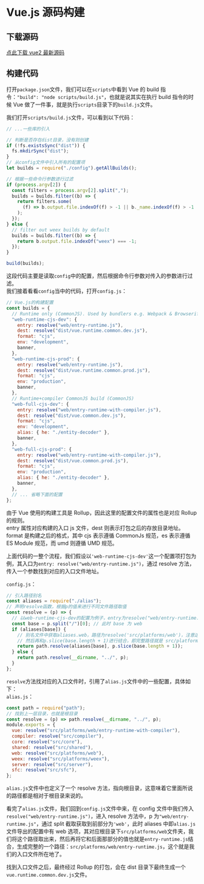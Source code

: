# Vue.js 源码构建

## 下载源码

[点此下载 vue2 最新源码](https://github.com/vuejs/vue.git)

## 构建代码

打开`package.json`文件，我们可以在`scripts`中看到 Vue 的 build 指令：`"build": "node scripts/build.js"`，也就是说其实在执行 build 指令的时候 Vue 做了一件事，就是执行`scripts`目录下的`build.js`文件。

我们打开`scripts/build.js`文件，可以看到以下代码：

```javascript
// ...一些库的引入

// 判断是否存在dist目录，没有则创建
if (!fs.existsSync("dist")) {
  fs.mkdirSync("dist");
}
// 从config文件中引入所有的配置项
let builds = require("./config").getAllBuilds();

// 根据一些命令行参数进行过滤
if (process.argv[2]) {
  const filters = process.argv[2].split(",");
  builds = builds.filter((b) => {
    return filters.some(
      (f) => b.output.file.indexOf(f) > -1 || b._name.indexOf(f) > -1
    );
  });
} else {
  // filter out weex builds by default
  builds = builds.filter((b) => {
    return b.output.file.indexOf("weex") === -1;
  });
}

build(builds);
```

这段代码主要是读取`config`中的配置，然后根据命令行参数对传入的参数进行过滤。  
我们接着看看`config`当中的代码，打开`config.js`：

```javascript
// Vue.js的构建配置
const builds = {
  // Runtime only (CommonJS). Used by bundlers e.g. Webpack & Browserify
  "web-runtime-cjs-dev": {
    entry: resolve("web/entry-runtime.js"),
    dest: resolve("dist/vue.runtime.common.dev.js"),
    format: "cjs",
    env: "development",
    banner,
  },
  "web-runtime-cjs-prod": {
    entry: resolve("web/entry-runtime.js"),
    dest: resolve("dist/vue.runtime.common.prod.js"),
    format: "cjs",
    env: "production",
    banner,
  },
  // Runtime+compiler CommonJS build (CommonJS)
  "web-full-cjs-dev": {
    entry: resolve("web/entry-runtime-with-compiler.js"),
    dest: resolve("dist/vue.common.dev.js"),
    format: "cjs",
    env: "development",
    alias: { he: "./entity-decoder" },
    banner,
  },
  "web-full-cjs-prod": {
    entry: resolve("web/entry-runtime-with-compiler.js"),
    dest: resolve("dist/vue.common.prod.js"),
    format: "cjs",
    env: "production",
    alias: { he: "./entity-decoder" },
    banner,
  },
  // ... 省略下面的配置
};
```

由于 Vue 使用的构建工具是 Rollup，因此这里的配置文件的属性也是对应 Rollup 的规则。  
entry 属性对应构建的入口 js 文件，dest 则表示打包之后的存放目录地址。  
format 是构建之后的格式，其中 cjs 表示遵循 CommonJs 规范，es 表示遵循 ES Module 规范，而 umd 则遵循 UMD 规范。

上面代码的一整个流程，我们假设以`'web-runtime-cjs-dev'`这一个配置项打包为例，其入口为`entry: resolve("web/entry-runtime.js")`，通过 resolve 方法，传入一个参数找到对应的入口文件地址。

`config.js`：

```javascript
// 引入路径别名
const aliases = require("./alias");
// 声明resolve函数，根据p的值来进行不同文件路径取值
const resolve = (p) => {
  // 以web-runtime-cjs-dev的配置为例子，entry为resolve("web/entry-runtime.js")，此时p为web/entry-runtime.js
  const base = p.split("/")[0]; // 此时 base 为 web
  if (aliases[base]) {
    // 别名文件中获取aliases.web，路径为resolve('src/platforms/web')，注意这个resolve是alias.js里面定义的
    // 然后再和p.slice(base.length + 1)进行结合，即完整路径就是 src/platforms/web/entry-runtime.js
    return path.resolve(aliases[base], p.slice(base.length + 1));
  } else {
    return path.resolve(__dirname, "../", p);
  }
};
```

`resolve`方法找对应的入口文件时，引用了`alias.js`文件中的一些配置，具体如下：  
`alias.js`：

```javascript
const path = require("path");
// 找到上一层目录，也就是根目录
const resolve = (p) => path.resolve(__dirname, "../", p);
module.exports = {
  vue: resolve("src/platforms/web/entry-runtime-with-compiler"),
  compiler: resolve("src/compiler"),
  core: resolve("src/core"),
  shared: resolve("src/shared"),
  web: resolve("src/platforms/web"),
  weex: resolve("src/platforms/weex"),
  server: resolve("src/server"),
  sfc: resolve("src/sfc"),
};
```

`alias.js`文件中也定义了一个 resolve 方法，指向根目录，这意味着它里面所说的路径都是相对于根目录来说的。

看完了`alias.js`文件，我们回到`config.js`文件中来，在 config 文件中我们传入`resolve("web/entry-runtime.js")`，进入 resolve 方法中，p 为`"web/entry-runtime.js"`，通过 split 截取获取到前部分为`'web'`，此时 aliases 中即`alias.js`文件导出的配置中有 web 选项，其对应根目录下`src/platforms/web`文件夹，我们将这个路径取出来，然后再将它和后面那部分的值也就是`entry-runtime.js`结合，生成完整的一个路径：`src/platforms/web/entry-runtime.js`，这个就是我们的入口文件所在地了。

找到入口文件之后，最终经过 Rollup 的打包，会在 dist 目录下最终生成一个`vue.runtime.common.dev.js`文件。
